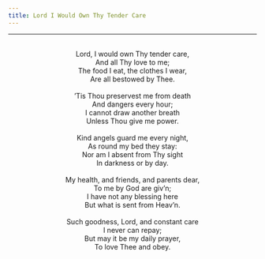 ```yaml
---
title: Lord I Would Own Thy Tender Care
---
```


---
<center>
<br/>
Lord, I would own Thy tender care,<br/>
And all Thy love to me;<br/>
The food I eat, the clothes I wear,<br/>
Are all bestowed by Thee.<br/>
<br/>
’Tis Thou preservest me from death<br/>
And dangers every hour;<br/>
I cannot draw another breath<br/>
Unless Thou give me power.<br/>
<br/>
Kind angels guard me every night,<br/>
As round my bed they stay:<br/>
Nor am I absent from Thy sight<br/>
In darkness or by day.<br/>
<br/>
My health, and friends, and parents dear,<br/>
To me by God are giv’n;<br/>
I have not any blessing here<br/>
But what is sent from Heav’n.<br/>
<br/>
Such goodness, Lord, and constant care<br/>
I never can repay;<br/>
But may it be my daily prayer,<br/>
To love Thee and obey.<br/>

</center>